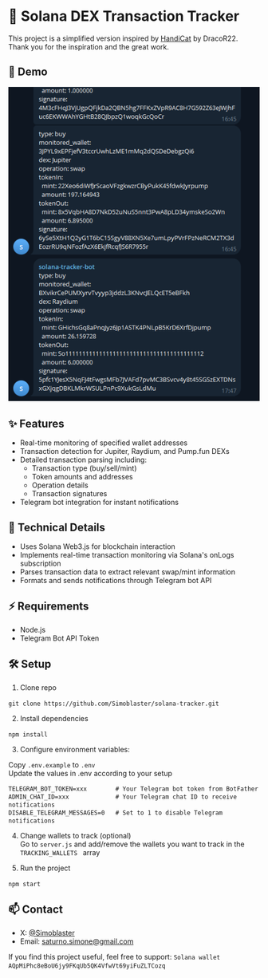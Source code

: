 # 🎯 Solana DEX Transaction Tracker

This project is a simplified version inspired by [HandiCat](https://github.com/DracoR22/handi-cat_wallet-tracker) by DracoR22. Thank you for the inspiration and the great work.

## 📸 Demo

![Telegram Bot Demo](demo-img.png)

## ✨ Features

- Real-time monitoring of specified wallet addresses
- Transaction detection for Jupiter, Raydium, and Pump.fun DEXs
- Detailed transaction parsing including:
  - Transaction type (buy/sell/mint)
  - Token amounts and addresses
  - Operation details
  - Transaction signatures
- Telegram bot integration for instant notifications

## 🔧 Technical Details

- Uses Solana Web3.js for blockchain interaction
- Implements real-time transaction monitoring via Solana's onLogs subscription
- Parses transaction data to extract relevant swap/mint information
- Formats and sends notifications through Telegram bot API

## ⚡ Requirements
- Node.js
- Telegram Bot API Token

## 🛠️ Setup

1. Clone repo

``` git clone https://github.com/Simoblaster/solana-tracker.git ```

2. Install dependencies

``` npm install ```

3. Configure environment variables:

Copy ``` .env.example ``` to ``` .env ```  
Update the values in .env according to your setup
```
TELEGRAM_BOT_TOKEN=xxx        # Your Telegram bot token from BotFather
ADMIN_CHAT_ID=xxx             # Your Telegram chat ID to receive notifications
DISABLE_TELEGRAM_MESSAGES=0   # Set to 1 to disable Telegram notifications
```

4. Change wallets to track (optional)  
Go to ``` server.js ``` and add/remove the wallets you want to track in the ``` TRACKING_WALLETS  ``` array

5. Run the project

``` npm start ```

## 📫 Contact

- X: [@Simoblaster](https://x.com/simoblaster)
- Email: saturno.simone@gmail.com

If you find this project useful, feel free to support:
`Solana wallet`
`AQpMiPhc8eBoU6jy9FKqUb5QK4VfwVt69yiFuZLTCozq`